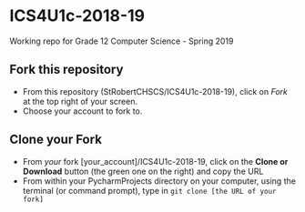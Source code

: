 # ICS4U1c-2018-19
Working repo for Grade 12 Computer Science - Spring 2019

## Fork this repository
* From this repository (StRobertCHSCS/ICS4U1c-2018-19), click on *Fork* at the top right of your screen.
* Choose your account to fork to.

## Clone your Fork
* From *your* fork [your_account]/ICS4U1c-2018-19, click on the **Clone or Download** button (the green one on the right) and copy the URL
* From within your PycharmProjects directory on your computer, using the terminal (or command prompt), type in `git clone [the URL of your fork]`




